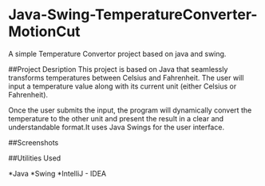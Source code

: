 # Java-Swing-TemperatureConverter-MotionCut

A simple Temperature Convertor project based on java and swing.

##Project Desription
This project is based on Java that seamlessly transforms temperatures between Celsius and Fahrenheit. The user will input a temperature value along with its current unit (either Celsius or Fahrenheit).

Once the user submits the input, the program will dynamically convert the temperature to the other unit and present the result in a clear and understandable format.It uses Java Swings for the user interface.

##Screenshots


##Utilities Used

*Java
*Swing
*IntelliJ - IDEA
